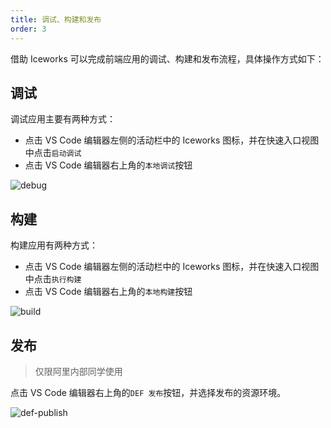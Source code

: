 ```yaml
---
title: 调试、构建和发布
order: 3
---
```


借助 Iceworks 可以完成前端应用的调试、构建和发布流程，具体操作方式如下：

## 调试

调试应用主要有两种方式：

- 点击 VS Code 编辑器左侧的活动栏中的 Iceworks 图标，并在快速入口视图中点击`启动调试`
- 点击 VS Code 编辑器右上角的`本地调试`按钮

![debug](https://img.alicdn.com/tfs/TB1H82oR4z1gK0jSZSgXXavwpXa-1440-900.gif)

## 构建

构建应用有两种方式：

- 点击 VS Code 编辑器左侧的活动栏中的 Iceworks 图标，并在快速入口视图中点击`执行构建`
- 点击 VS Code 编辑器右上角的`本地构建`按钮

![build](https://img.alicdn.com/tfs/TB1UFryR1H2gK0jSZJnXXaT1FXa-1440-900.gif)

## 发布

> 仅限阿里内部同学使用

点击 VS Code 编辑器右上角的`DEF 发布`按钮，并选择发布的资源环境。

![def-publish](https://img.alicdn.com/tfs/TB1i_ukhLzO3e4jSZFxXXaP_FXa-1440-900.gif)

